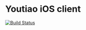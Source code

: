 # Youtiao iOS client

[![Build Status](https://magnum.travis-ci.com/youtiao-im/ios-client.svg?token=rCwyGBsSszzCbUUmpctn&branch=master)](https://magnum.travis-ci.com/youtiao-im/ios-client)
